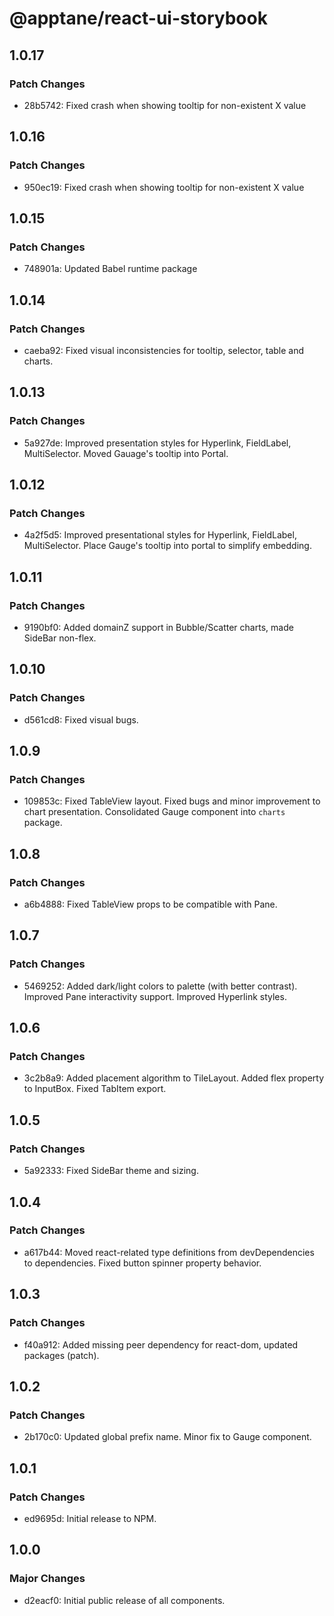 # @apptane/react-ui-storybook

## 1.0.17

### Patch Changes

- 28b5742: Fixed crash when showing tooltip for non-existent X value

## 1.0.16

### Patch Changes

- 950ec19: Fixed crash when showing tooltip for non-existent X value

## 1.0.15

### Patch Changes

- 748901a: Updated Babel runtime package

## 1.0.14

### Patch Changes

- caeba92: Fixed visual inconsistencies for tooltip, selector, table and charts.

## 1.0.13

### Patch Changes

- 5a927de: Improved presentation styles for Hyperlink, FieldLabel, MultiSelector. Moved Gauage's tooltip into Portal.

## 1.0.12

### Patch Changes

- 4a2f5d5: Improved presentational styles for Hyperlink, FieldLabel, MultiSelector. Place Gauge's tooltip into portal to simplify embedding.

## 1.0.11

### Patch Changes

- 9190bf0: Added domainZ support in Bubble/Scatter charts, made SideBar non-flex.

## 1.0.10

### Patch Changes

- d561cd8: Fixed visual bugs.

## 1.0.9

### Patch Changes

- 109853c: Fixed TableView layout. Fixed bugs and minor improvement to chart presentation. Consolidated Gauge component into `charts` package.

## 1.0.8

### Patch Changes

- a6b4888: Fixed TableView props to be compatible with Pane.

## 1.0.7

### Patch Changes

- 5469252: Added dark/light colors to palette (with better contrast). Improved Pane interactivity support. Improved Hyperlink styles.

## 1.0.6

### Patch Changes

- 3c2b8a9: Added placement algorithm to TileLayout. Added flex property to InputBox. Fixed TabItem export.

## 1.0.5

### Patch Changes

- 5a92333: Fixed SideBar theme and sizing.

## 1.0.4

### Patch Changes

- a617b44: Moved react-related type definitions from devDependencies to dependencies. Fixed button spinner property behavior.

## 1.0.3

### Patch Changes

- f40a912: Added missing peer dependency for react-dom, updated packages (patch).

## 1.0.2

### Patch Changes

- 2b170c0: Updated global prefix name. Minor fix to Gauge component.

## 1.0.1

### Patch Changes

- ed9695d: Initial release to NPM.

## 1.0.0

### Major Changes

- d2eacf0: Initial public release of all components.
